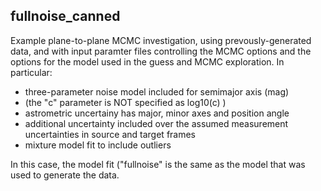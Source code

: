 ## fullnoise_canned

Example plane-to-plane MCMC investigation, using prevously-generated data, and with input paramter files 
controlling the MCMC options and the options for the model used in the guess and MCMC exploration. In 
particular:

* three-parameter noise model included for semimajor axis (mag)
* (the "c" parameter is NOT specified as log10(c) )
* astrometric uncertainy has major, minor axes and position angle
* additional uncertainty included over the assumed measurement uncertainties in source and target frames
* mixture model fit to include outliers

In this case, the model fit ("fullnoise" is the same as the model that was used to generate the data.
